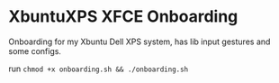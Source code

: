 # XbuntuXPS XFCE Onboarding

Onboarding for my Xbuntu Dell XPS system, has lib input gestures and some configs. 

run `chmod +x onboarding.sh && ./onboarding.sh`
 
